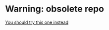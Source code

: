 # Warning: obsolete repo

[You should try this one instead](https://github.com/couchbaselabs/iOS-WorkerBee/tree/master)

